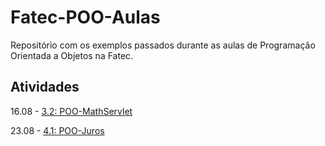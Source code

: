 # Fatec-POO-Aulas
Repositório com os exemplos passados durante as aulas de Programação Orientada a Objetos na Fatec.

## Atividades 
16.08 - [3.2: POO-MathServlet](https://github.com/dmisabela/POO-MathServlet) 

23.08 - [4.1: POO-Juros](https://github.com/dmisabela/POO-Juros) 
